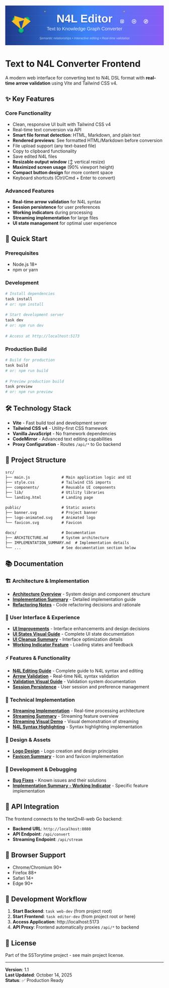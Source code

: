 ![N4L Editor Banner](./public/banner.svg)

# Text to N4L Converter Frontend

A modern web interface for converting text to N4L DSL format with **real-time arrow validation** using Vite and Tailwind CSS v4.

## ✨ Key Features

### Core Functionality
- Clean, responsive UI built with Tailwind CSS v4
- Real-time text conversion via API
- **Smart file format detection**: HTML, Markdown, and plain text
- **Rendered previews**: See formatted HTML/Markdown before conversion
- File upload support (any text-based file)
- Copy to clipboard functionality
- Save edited N4L files
- **Resizable output window** (↕️ vertical resize)
- **Maximized screen usage** (90% viewport height)
- **Compact button design** for more content space
- Keyboard shortcuts (Ctrl/Cmd + Enter to convert)

### Advanced Features
- **Real-time arrow validation** for N4L syntax
- **Session persistence** for user preferences
- **Working indicators** during processing
- **Streaming implementation** for large files
- **UI state management** for optimal user experience

## 🚀 Quick Start

### Prerequisites
- Node.js 18+ 
- npm or yarn

### Development
```bash
# Install dependencies
task install
# or: npm install

# Start development server
task dev
# or: npm run dev

# Access at http://localhost:5173
```

### Production Build
```bash
# Build for production
task build
# or: npm run build

# Preview production build
task preview
# or: npm run preview
```

## 🛠 Technology Stack

- **Vite** - Fast build tool and development server
- **Tailwind CSS v4** - Utility-first CSS framework
- **Vanilla JavaScript** - No framework dependencies
- **CodeMirror** - Advanced text editing capabilities
- **Proxy Configuration** - Routes `/api/*` to Go backend

## 📁 Project Structure

```
src/
├── main.js              # Main application logic and UI
├── style.css            # Tailwind CSS imports
├── components/          # Reusable UI components
├── lib/                 # Utility libraries
└── landing.html         # Landing page

public/                  # Static assets
├── banner.svg           # Project banner
├── logo-animated.svg    # Animated logo
└── favicon.svg          # Favicon

docs/                    # Documentation
├── ARCHITECTURE.md      # System architecture
├── IMPLEMENTATION_SUMMARY.md  # Implementation details
└── ...                  # See documentation section below
```

## 📚 Documentation

### 🏗 Architecture & Implementation
- [**Architecture Overview**](docs/ARCHITECTURE.md) - System design and component structure
- [**Implementation Summary**](docs/IMPLEMENTATION_SUMMARY.md) - Detailed implementation guide
- [**Refactoring Notes**](docs/REFACTORING.md) - Code refactoring decisions and rationale

### 🎨 User Interface & Experience  
- [**UI Improvements**](docs/UI_IMPROVEMENTS.md) - Interface enhancements and design decisions
- [**UI States Visual Guide**](docs/UI_STATES_VISUAL_GUIDE.md) - Complete UI state documentation
- [**UI Cleanup Summary**](docs/UI_CLEANUP_SUMMARY.md) - Interface optimization details
- [**Working Indicator Feature**](docs/WORKING_INDICATOR_FEATURE.md) - Loading states and feedback

### ⚡ Features & Functionality
- [**N4L Editing Guide**](docs/N4L_EDITING_GUIDE.md) - Complete guide to N4L syntax and editing
- [**Arrow Validation**](docs/ARROW_VALIDATION.md) - Real-time N4L syntax validation
- [**Validation Visual Guide**](docs/VALIDATION_VISUAL_GUIDE.md) - Validation system documentation
- [**Session Persistence**](docs/SESSION_PERSISTENCE.md) - User session and preference management

### 🔧 Technical Implementation
- [**Streaming Implementation**](docs/STREAMING_IMPLEMENTATION.md) - Real-time processing architecture
- [**Streaming Summary**](docs/STREAMING_SUMMARY.md) - Streaming feature overview
- [**Streaming Visual Demo**](docs/STREAMING_VISUAL_DEMO.md) - Visual demonstration of streaming
- [**N4L Syntax Highlighting**](docs/N4L_SYNTAX_HIGHLIGHTING.md) - Syntax highlighting implementation

### 🎨 Design & Assets
- [**Logo Design**](docs/LOGO_DESIGN.md) - Logo creation and design principles
- [**Favicon Summary**](docs/FAVICON_SUMMARY.md) - Icon and favicon implementation

### 🐛 Development & Debugging
- [**Bug Fixes**](docs/BUGFIXES.md) - Known issues and their solutions
- [**Implementation Summary - Working Indicator**](docs/IMPLEMENTATION_SUMMARY_WORKING_INDICATOR.md) - Specific feature implementation

## 🔗 API Integration

The frontend connects to the text2n4l-web Go backend:
- **Backend URL**: `http://localhost:8080`
- **API Endpoint**: `/api/convert`
- **Streaming Endpoint**: `/api/stream`

## 📱 Browser Support

- Chrome/Chromium 90+
- Firefox 88+
- Safari 14+
- Edge 90+

## 🤝 Development Workflow

1. **Start Backend**: `task web-dev` (from project root)
2. **Start Frontend**: `task editor-dev` (from project root or here)
3. **Access Application**: http://localhost:5173
4. **API Proxy**: Frontend automatically proxies `/api/*` to backend

## 📄 License

Part of the SSTorytime project - see main project license.

---

**Version**: 1.1  
**Last Updated**: October 14, 2025  
**Status**: ✅ Production Ready
